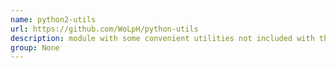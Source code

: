 ```yaml
---
name: python2-utils
url: https://github.com/WoLpH/python-utils
description: module with some convenient utilities not included with the standard Python install. URL : https://github.com/WoLpH/python-utils Groups : None
group: None
---
```

